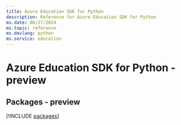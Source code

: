 ```yaml
---
title: Azure Education SDK for Python
description: Reference for Azure Education SDK for Python
ms.date: 08/27/2024
ms.topic: reference
ms.devlang: python
ms.service: education
---
```

# Azure Education SDK for Python - preview
## Packages - preview
[!INCLUDE [packages](education-index.md)]